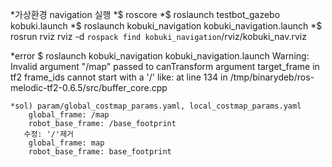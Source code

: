  *가상환경 navigation 실행
    *$ roscore
    *$ roslaunch testbot_gazebo kobuki.launch
    *$ roslaunch kobuki_navigation kobuki_navigation.launch
    *$ rosrun rviz rviz -d `rospack find kobuki_navigation`/rviz/kobuki_nav.rviz

 *error
    $ roslaunch kobuki_navigation kobuki_navigation.launch
    Warning: Invalid argument "/map" passed to canTransform argument target_frame in tf2 frame_ids cannot start with a '/' like: 
         at line 134 in /tmp/binarydeb/ros-melodic-tf2-0.6.5/src/buffer_core.cpp

    *sol) param/global_costmap_params.yaml, local_costmap_params.yaml
        global_frame: /map
        robot_base_frame: /base_footprint 
       수정: '/'제거
        global_frame: map
        robot_base_frame: base_footprint
